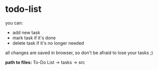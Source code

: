 # todo-list
you can:
  - add new task
  - mark task if it's done
  - delete task if it's no longer needed

all changes are saved in browser, so don't be afraid to lose your tasks ;)

**path to files:** To-Do List -> tasks -> src 
